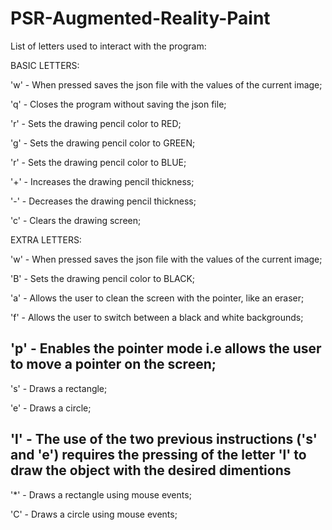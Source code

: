 # PSR-Augmented-Reality-Paint

List of letters used to interact with the program:

BASIC LETTERS:

'w' - When pressed saves the json file with the values of the current image;

'q' - Closes the program without saving the json file;

'r' - Sets the drawing pencil color to RED;

'g' - Sets the drawing pencil color to GREEN;

'r' - Sets the drawing pencil color to BLUE;

'+' - Increases the drawing pencil thickness;

'-' - Decreases the drawing pencil thickness;

'c' - Clears the drawing screen;

EXTRA LETTERS:

'w' - When pressed saves the json file with the values of the current image;

'B' - Sets the drawing pencil color to BLACK;

'a' - Allows the user to clean the screen with the pointer, like an eraser;

'f' - Allows the user to switch between a black and white backgrounds;

'p' - Enables the pointer mode i.e allows the user to move a pointer on the screen;
-----------------------------------------------------------------------------------------------------------------------------------
's' - Draws a rectangle;
                            
'e' - Draws a circle;

'l' - The use of the two previous instructions ('s' and 'e') requires the pressing of the letter 'l' to draw the object with the desired dimentions
------------------------------------------------------------------------------------------------------------------------------------
'*' - Draws a rectangle using mouse events;

'C' - Draws a circle using mouse events;
















